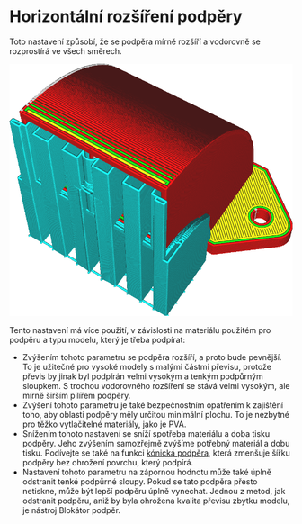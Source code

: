 Horizontální rozšíření podpěry
====
Toto nastavení způsobí, že se podpěra mírně rozšíří a vodorovně se rozprostírá ve všech směrech.

![Podpěra je širší, než je nezbytné pro podepření modelu](../../../articles/images/support_offset.png)

Tento nastavení má více použití, v závislosti na materiálu použitém pro podpěru a typu modelu, který je třeba podpírat:
* Zvýšením tohoto parametru se podpěra rozšíří, a proto bude pevnější. To je užitečné pro vysoké modely s malými částmi převisu, protože převis by jinak byl podpírán velmi vysokým a tenkým podpůrným sloupkem. S trochou vodorovného rozšíření se stává velmi vysokým, ale mírně širším pilířem podpěry.
* Zvýšení tohoto parametru je také bezpečnostním opatřením k zajištění toho, aby oblasti podpěry měly určitou minimální plochu. To je nezbytné pro těžko vytlačitelné materiály, jako je PVA.
* Snížením tohoto nastavení se sníží spotřeba materiálu a doba tisku podpěry. Jeho zvýšením samozřejmě zvýšíme potřebný materiál a dobu tisku. Podívejte se také na funkci [kónická podpěra](../experimental/support_conical_enabled.md), která zmenšuje šířku podpěry bez ohrožení povrchu, který podpírá.
* Nastavení tohoto parametru na zápornou hodnotu může také úplně odstranit tenké podpůrné sloupy. Pokud se tato podpěra přesto netiskne, může být lepší podpěru úplně vynechat. Jednou z metod, jak odstranit podpěru, aniž by byla ohrožena kvalita převisu zbytku modelu, je nástroj Blokátor podpěr.
